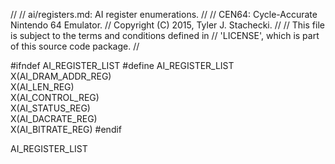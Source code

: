 //
// ai/registers.md: AI register enumerations.
//
// CEN64: Cycle-Accurate Nintendo 64 Emulator.
// Copyright (C) 2015, Tyler J. Stachecki.
//
// This file is subject to the terms and conditions defined in
// 'LICENSE', which is part of this source code package.
//

#ifndef AI_REGISTER_LIST
#define AI_REGISTER_LIST \
  X(AI_DRAM_ADDR_REG) \
  X(AI_LEN_REG) \
  X(AI_CONTROL_REG) \
  X(AI_STATUS_REG) \
  X(AI_DACRATE_REG) \
  X(AI_BITRATE_REG)
#endif

AI_REGISTER_LIST

